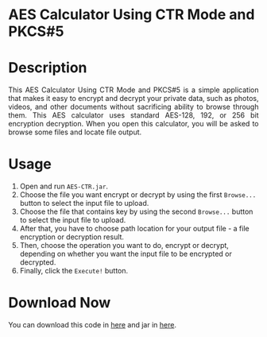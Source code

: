AES Calculator Using CTR Mode and PKCS#5
===

# Description
<p style="text-align:justify">
    This AES Calculator Using CTR Mode and PKCS#5 is a simple application that makes it easy to encrypt and decrypt your private data, such as photos, videos, and other documents without sacrificing ability to browse through them. This AES calculator uses standard AES-128, 192, or 256 bit encryption decryption. When you open this calculator, you will be asked to browse some files and locate file output.
</p>

# Usage
1. Open and run `AES-CTR.jar`.
2. Choose the file you want encrypt or decrypt by using the first `Browse...` button to select the input file to upload.
3. Choose the file that contains key by using the second `Browse...` button to select the input file to upload. 
4. After that, you have to choose path location for your output file - a file encryption or decryption result. 
5. Then, choose the operation you want to do, encrypt or decrypt, depending on whether you want the input file to be encrypted or decrypted. 
6. Finally, click the `Execute!` button. 

# Download Now
You can download this code in [here](https://github.com/salsanads/AES-CTR) and jar in [here](bit.ly/AES-CTR).


